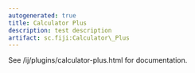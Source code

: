 ```yaml
---
autogenerated: true
title: Calculator Plus
description: test description
artifact: sc.fiji:Calculator\_Plus
---
```


See /ij/plugins/calculator-plus.html for documentation.
